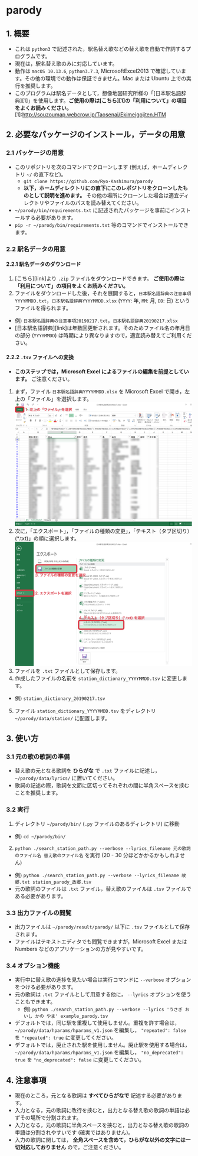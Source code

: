 # parody
## 1. 概要
- これは `python3` で記述された，駅名替え歌などの替え歌を自動で作詞するプログラムです。
- 現在は，駅名替え歌のみに対応しています。
- 動作は `macOS 10.13.6`, `python3.7.3`, MicrosoftExcel2013 で確認しています。その他の環境での動作は保証できません。Mac または Ubuntu 上での実行を推奨します。
- このプログラムは駅名データとして，想像地図研究所様の「[日本駅名語辞典][1]」を使用します。**ご使用の際は[こちら][1]の「利用について」の項目をよくお読みください。**
[1]:http://souzoumap.webcrow.jp/Taosenai/Ekimeigojiten.HTM

## 2. 必要なパッケージのインストール，データの用意
### 2.1 パッケージの用意
- このリポジトリを次のコマンドでクローンします (例えば，ホームディレクトリ `~/` の直下など)。
  - `git clone https://github.com/Ryo-Kashimura/parody`
  - **以下，ホームディレクトリにの直下にこのレポジトリをクローンしたものとして説明を進めます。** その他の場所にクローンした場合は適宜ディレクトリやファイルのパスを読み替えてください。
- `~/parody/bin/requirements.txt` に記述されたパッケージを事前にインストールする必要があります。
- `pip -r ~/parody/bin/requirements.txt` 等のコマンドでインストールできます。
### 2.2 駅名データの用意
#### 2.2.1 駅名データのダウンロード
1. [こちら][link]より `.zip` ファイルをダウンロードできます。 **ご使用の際は「利用について」の項目をよくお読みください。**
2. ファイルをダウンロードした後，それを展開すると，`日本駅名語辞典の注意事項YYYYMMDD.txt`，`日本駅名語辞典YYYYMMDD.xlsx` (`YYYY`: 年, `MM`: 月, `DD`: 日) というファイルを得られます。
  - 例) `日本駅名語辞典の注意事項20190217.txt`，`日本駅名語辞典20190217.xlsx`
  - [日本駅名語辞典][link]は年数回更新されます。そのためファイル名の年月日の部分 (`YYYYMMDD`) は時期により異なりますので，適宜読み替えてご利用ください。
#### 2.2.2 `.tsv` ファイルへの変換 
- **このステップでは，Microsoft Excel によるファイルの編集を前提としています。** ご注意ください。
1. まず，ファイル `日本駅名語辞典YYYYMMDD.xlsx` を Microsoft Excel で開き，左上の「ファイル」を選択します。
![](./data/img/step2-2-1.png)
2. 次に，「エクスポート」，「ファイルの種類の変更」，「テキスト（タブ区切り）(\*.txt)」の順に選択します。
![](./data/img/step2-2-2.png)
3. ファイルを `.txt` ファイルとして保存します。
4. 作成したファイルの名前を `station_dictionary_YYYYMMDD.tsv` に変更します。
  - 例) `station_dictionary_20190217.tsv`
5. ファイル `station_dictionary_YYYYMMDD.tsv` をディレクトリ `~/parody/data/station/` に配置します。

## 3. 使い方
### 3.1 元の歌の歌詞の準備
- 替え歌の元となる歌詞を **ひらがな** で `.txt` ファイルに記述し， `~/parody/data/lyrics/` に置いてください。
- 歌詞の記述の際，歌詞を文節に区切ってそれぞれの間に半角スペースを挟むことを推奨します。
### 3.2 実行
1. ディレクトリ `~/parody/bin/` (`.py` ファイルのあるディレクトリ) に移動
  - 例) `cd ~/parody/bin/`
2. `python ./search_station_path.py --verbose --lyrics_filename 元の歌詞のファイル名 替え歌のファイル名` を実行 (20 - 30 分ほどかかるかもしれません)
  - 例) `python ./search_station_path.py --verbose --lyrics_filename 故郷.txt station_parody_故郷.tsv`
  - 元の歌詞のファイルは `.txt` ファイル，替え歌のファイルは `.tsv` ファイルである必要があります。
### 3.3 出力ファイルの閲覧
- 出力ファイルは `~/parody/result/parody/`  以下に `.tsv` ファイルとして保存されます。
- ファイルはテキストエディタでも閲覧できますが，Microsoft Excel または Numbers などのアプリケーションの方が見やすいです。
### 3.4 オプション機能
- 実行中に替え歌の進捗を見たい場合は実行コマンドに `--verbose` オプションをつける必要があります。
- 元の歌詞は `.txt` ファイルとして用意する他に， `--lyrics` オプションを使うこともできます。
  - 例) `python ./search_station_path.py --verbose --lyrics 'うさぎ おいし かの やま' example_parody.tsv`
- デフォルトでは，同じ駅を重複して使用しません。重複を許す場合は， `~/parody/data/hparams/hparams_v1.json` を編集し， `"repeated": false` を `"repeated": true` に変更してください。
- デフォルトでは，廃止された駅を使用しません。廃止駅を使用する場合は， `~/parody/data/hparams/hparams_v1.json` を編集し， `"no_deprecated": true` を `"no_deprecated": false` に変更してください。
  
## 4. 注意事項
- 現在のところ，元となる歌詞は **すべてひらがなで** 記述する必要があります。
- 入力となる，元の歌詞に改行を挟むと，出力となる替え歌の歌詞の単語は必ずその場所で分割されます。
- 入力となる，元の歌詞に半角スペースを挟むと，出力となる替え歌の歌詞の単語は分割されやすいです (確実ではありません)。
- 入力の歌詞に関しては， **全角スペースを含めて，ひらがな以外の文字には一切対応しておりません** ので，ご注意ください。
